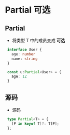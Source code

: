 # Partial 可选

## Partial<T>

+ 将类型 T 中的成员变成 **可选**

 ```ts
  interface User {
    age: number
    name: string
  }

  const u:Partial<User> = {
    age: 12
  }
  ```

## 源码

+ 源码

 ```ts
  type Partial<T> = {
    [P in keyof T]?: T[P];
  };
  ```
